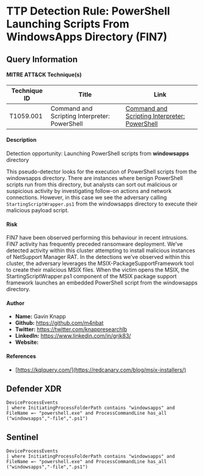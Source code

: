 # TTP Detection Rule: PowerShell Launching Scripts From WindowsApps Directory (FIN7)

## Query Information

#### MITRE ATT&CK Technique(s)

| Technique ID | Title    | Link    |
| ---  | --- | --- |
| T1059.001 | Command and Scripting Interpreter: PowerShell | [Command and Scripting Interpreter: PowerShell](https://attack.mitre.org/techniques/T1059/001/)|

#### Description
Detection opportunity: Launching PowerShell scripts from **windowsapps** directory

This pseudo-detector looks for the execution of PowerShell scripts from the windowsapps directory. There are instances where benign PowerShell scripts run from this directory, but analysts can sort out malicious or suspicious activity by investigating follow-on actions and network connections. However, in this case we see the adversary calling `StartingScriptWrapper.ps1` from the windowsapps directory to execute their malicious payload script.

#### Risk
FIN7 have been observed performing this behaviour in recent intrusions. FIN7 activity has frequently preceded ransomware deployment. We’ve detected activity within this cluster attempting to install malicious instances of NetSupport Manager RAT. In the detections we’ve observed within this cluster, the adversary leverages the MSIX-PackageSupportFramework tool to create their malicious MSIX files. When the victim opens the MSIX, the StartingScriptWrapper.ps1 component of the MSIX package support framework launches an embedded PowerShell script from the windowsapps directory.

#### Author <Optional>
- **Name:** Gavin Knapp
- **Github:** https://github.com/m4nbat 
- **Twitter:** https://twitter.com/knappresearchlb
- **LinkedIn:** https://www.linkedin.com/in/grjk83/
- **Website:**

#### References
- [https://kqlquery.com/](https://redcanary.com/blog/msix-installers/)

## Defender XDR
```KQL
DeviceProcessEvents
| where InitiatingProcessFolderPath contains "windowsapps" and FileName =~ "powershell.exe" and ProcessCommandLine has_all ("windowsapps","-file",".ps1")
```

## Sentinel
```KQL
DeviceProcessEvents
| where InitiatingProcessFolderPath contains "windowsapps" and FileName =~ "powershell.exe" and ProcessCommandLine has_all ("windowsapps","-file",".ps1")
```
